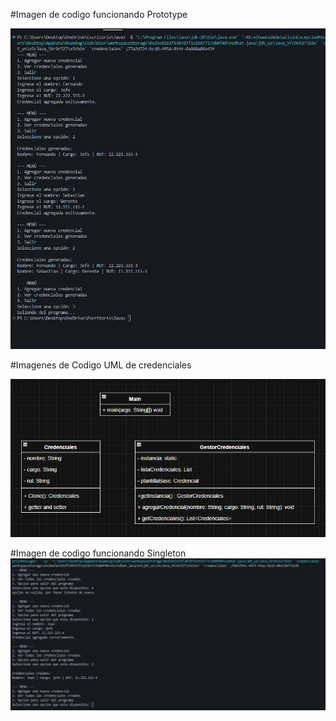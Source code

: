 #Imagen de codigo funcionando Prototype 

![Image Alt](https://github.com/TheSebita122/Entrega-Trabajos/blob/53f56ac479da0ab4c11db30d30d0acfcb66d10c5/Codigo%20Funcional%20De%20Patron%20Prototype.png)








#Imagenes de Codigo UML de credenciales

![Image Alt](https://github.com/TheSebita122/Entrega-Trabajos/blob/6333b39f22af3963512558e3337a4710a13d69bc/UML%20Credenciales.png)


















#Imagen de codigo funcionando Singleton
![Image Alt](https://github.com/TheSebita122/Entrega-Trabajos/blob/c8469369b1d2c3e2e4314025eee7d9b1eb27a742/Codigo%20Funcional.png)























